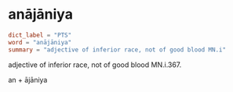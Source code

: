 # anājāniya

``` toml
dict_label = "PTS"
word = "anājāniya"
summary = "adjective of inferior race, not of good blood MN.i"
```

adjective of inferior race, not of good blood MN.i.367.

an \+ ājāniya

